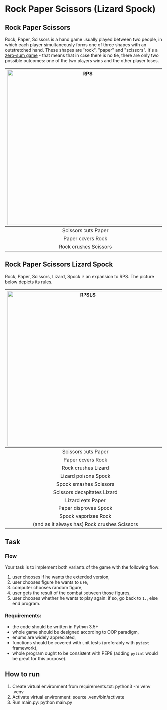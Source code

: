# Rock Paper Scissors (Lizard Spock)

## Rock Paper Scissors

Rock, Paper, Scissors is a hand game usually played between two people, in which each player simultaneously forms one of three shapes with an outstretched hand. These shapes are "rock", "paper" and "scissors". It's a [zero-sum game](https://en.wikipedia.org/wiki/Zero-sum_game) - that means that in case there is no tie, there are only two possible outcomes: one of the two players wins and the other player loses.



| <img src="https://upload.wikimedia.org/wikipedia/commons/thumb/6/67/Rock-paper-scissors.svg/460px-Rock-paper-scissors.svg.png" alt="RPS" style="width: 500px;"/> |
|:--:|
| Scissors cuts Paper |
| Paper covers Rock |
| Rock crushes Scissors |

## Rock Paper Scissors Lizard Spock

Rock, Paper, Scissors, Lizard, Spock is an expansion to RPS. The picture below depicts its rules.

| <img src="https://data2.cupsell.pl/upload/generator/10029/640x420/35503_print-trimmed-1.png" alt="RPSLS" style="width: 500px;"/> |
|:--:| 
| Scissors cuts Paper |
| Paper covers Rock |
| Rock crushes Lizard |
| Lizard poisons Spock |
| Spock smashes Scissors |
| Scissors decapitates Lizard |
| Lizard eats Paper |
| Paper disproves Spock |
| Spock vaporizes Rock |
| (and as it always has) Rock crushes Scissors |


## Task

### Flow
Your task is to implement both variants of the game with the following flow:
1. user chooses if he wants the extended version,
2. user chooses figure he wants to use,
3. computer chooses random figure,
4. user gets the result of the combat between those figures,
5. user chooses whether he wants to play again: if so, go back to `1.`, else end program.

### Requirements:
- the code should be written in Python 3.5+
- whole game should be designed according to OOP paradigm,
- enums are widely appreciated,
- functions should be covered with unit tests (preferably with `pytest` framework),
- whole program ought to be consistent with PEP8 (adding `pylint` would be great for this purpose).

## How to run


1. Create virtual environment from requirements.txt: python3 -m venv .venv
2. Activate virtual environment: source .venv/bin/activate
3. Run main.py: python main.py
